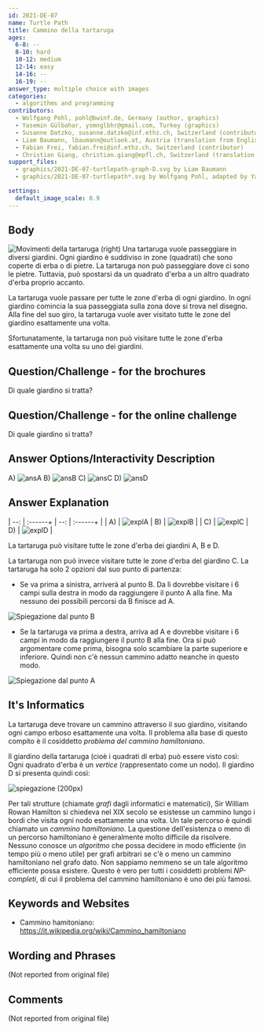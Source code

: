```yaml
---
id: 2021-DE-07
name: Turtle Path
title: Cammino della tartaruga
ages:
  6-8: --
  8-10: hard
  10-12: medium
  12-14: easy
  14-16: --
  16-19: --
answer_type: multiple choice with images
categories:
  - algorithms and programming
contributors:
  - Wolfgang Pohl, pohl@bwinf.de, Germany (author, graphics)
  - Yasemin Gülbahar, ysmnglbhr@gmail.com, Turkey (graphics)
  - Susanne Datzko, susanne.datzko@inf.ethz.ch, Switzerland (contributor, graphics)
  - Liam Baumann, lbaumann@outlook.at, Austria (translation from English into German, graphics)
  - Fabian Frei, fabian.frei@inf.ethz.ch, Switzerland (contributor)
  - Christian Giang, christian.giang@epfl.ch, Switzerland (translation from German into Italian) 
support_files:
  - graphics/2021-DE-07-turtlepath-graph-D.svg by Liam Baumann
  - graphics/2021-DE-07-turtlepath*.svg by Wolfgang Pohl, adapted by Yasemin Gülbahar and Susanne Datzko

settings:
  default_image_scale: 0.9
---
```

[ansA]: graphics/2021-DE-07-turtlepathA.svg "risposta A"
[ansB]: graphics/2021-DE-07-turtlepathB.svg "risposta B"
[ansC]: graphics/2021-DE-07-turtlepathC.svg "risposta C"
[ansD]: graphics/2021-DE-07-turtlepathD.svg "risposta D"


## Body

![](graphics/2021-DE-07-turtlepath-move.svg "Movimenti della tartaruga (right)")
Una tartaruga vuole passeggiare in diversi giardini.
Ogni giardino è suddiviso in zone (quadrati) che sono coperte di erba o di pietre.
La tartaruga non può passeggiare dove ci sono le pietre. Tuttavia, può spostarsi da un quadrato d'erba a un altro quadrato d'erba proprio accanto.

La tartaruga vuole passare per tutte le zone d'erba di ogni giardino. In ogni giardino comincia la sua passeggiata sulla zona dove si trova nel disegno. 
Alla fine del suo giro, la tartaruga vuole aver visitato tutte le zone del giardino esattamente una volta.

Sfortunatamente, la tartaruga non può visitare tutte le zone d'erba esattamente una volta su uno dei giardini.


## Question/Challenge - for the brochures

Di quale giardino si tratta?

## Question/Challenge - for the online challenge

Di quale giardino si tratta?


## Answer Options/Interactivity Description


  A)  ![ansA] 
  B)  ![ansB] 
  C)  ![ansC] 
  D)  ![ansD] 



## Answer Explanation

| --: | :------+ | --: | :------+ |
|  A) | ![explA] |  B) | ![explB] |
|  C) | ![explC] |  D) | ![explD] |

[explA]: graphics/2021-DE-07-turtlepathA-solution.svg "Spiegazione risposta A"
[explB]: graphics/2021-DE-07-turtlepathB-solution.svg "Spiegazione risposta  B"
[explC]: graphics/2021-DE-07-turtlepathC-solution.svg "Spiegazione risposta  C"
[explD]: graphics/2021-DE-07-turtlepathD-solution.svg "Spiegazione risposta  D"

La tartaruga può visitare tutte le zone d'erba dei giardini A, B e D.

La tartaruga non può invece visitare tutte le zone d'erba del giardino C. La tartaruga ha solo 2 opzioni dal suo punto di partenza:
 - Se va prima a sinistra, arriverà al punto B. Da lì dovrebbe visitare i 6 campi sulla destra in modo da raggiungere il punto A alla fine. 
Ma nessuno dei possibili percorsi da B finisce ad A.

![](graphics/2021-DE-07-turtlepathC-explanation01.svg "Spiegazione dal punto B")

 - Se la tartaruga va prima a destra, arriva ad A e dovrebbe visitare i 6 campi in modo da raggiungere il punto B alla fine. Ora si può argomentare come prima, bisogna solo scambiare la parte superiore e inferiore. Quindi non c'è nessun cammino adatto neanche in questo modo.

 ![](graphics/2021-DE-07-turtlepathC-explanation02.svg "Spiegazione dal punto A")


## It's Informatics

La tartaruga deve trovare un cammino attraverso il suo giardino, visitando ogni campo erboso esattamente una volta. Il problema alla base di questo compito è il cosiddetto _problema del cammino hamiltoniano_.

Il giardino della tartaruga (cioè i quadrati di erba) può essere visto così:
Ogni quadrato d'erba è un _vertice_ (rappresentato come un nodo). Il giardino D si presenta quindi così:

![](graphics/2021-DE-07-turtlepath-graph-D.svg "spiegazione (200px)")

Per tali strutture (chiamate _grafi_ dagli informatici e matematici), Sir William Rowan Hamilton si chiedeva nel XIX secolo se esistesse un cammino lungo i bordi che visita ogni nodo esattamente una volta. Un tale percorso è quindi chiamato un _cammino hamiltoniano_. La questione dell'esistenza o meno di un percorso hamiltoniano è generalmente molto difficile da risolvere. Nessuno conosce un _algoritmo_ che possa decidere in modo efficiente (in tempo più o meno utile) per grafi arbitrari se c'è o meno un cammino hamiltoniano nel grafo dato. Non sappiamo nemmeno se un tale algoritmo efficiente possa esistere. Questo è vero per tutti i cosiddetti problemi _NP-completi_, di cui il problema del cammino hamiltoniano è uno dei più famosi.

## Keywords and Websites

 - Cammino hamitoniano: https://it.wikipedia.org/wiki/Cammino_hamiltoniano
 

## Wording and Phrases

(Not reported from original file)


## Comments

(Not reported from original file)
